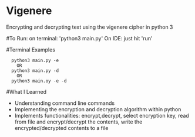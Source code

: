 # Vigenere
Encrypting and decrypting text using the vigenere cipher in python 3

#To Run:
on terminal: 'python3 main.py'
On IDE: just hit 'run' 

#Terminal Examples
```
  python3 main.py -e
    OR
  python3 main.py -d
    OR
  python3 main.oy -e -d 
```

#What I Learned
* Understanding command line commands
* Implementing the encryption and decryption algorithm within python 
* Implements functionalities: encrypt,decrypt, select encryption key, read from file and encrypt/decrypt the contents, write the encrypted/decrypted contents to a file

